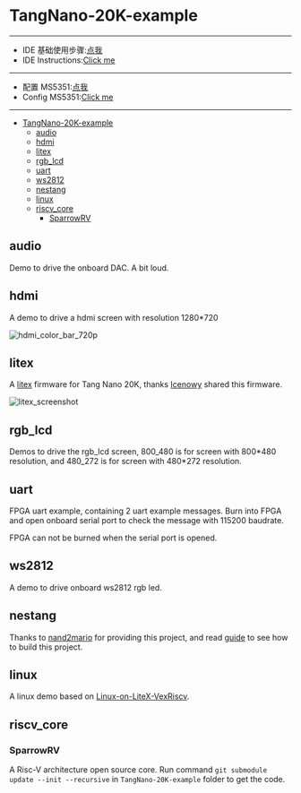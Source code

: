 # TangNano-20K-example

---
- IDE 基础使用步骤:[点我](https://wiki.sipeed.com/hardware/zh/tang/tang-nano-20k/example/led.html)
- IDE Instructions:[Click me](https://wiki.sipeed.com/hardware/en/tang/tang-nano-20k/example/led.html)
---
- 配置 MS5351:[点我](https://wiki.sipeed.com/hardware/zh/tang/tang-nano-20k/example/unbox.html)
- Config MS5351:[Click me](https://wiki.sipeed.com/hardware/en/tang/tang-nano-20k/example/unbox.html)
---

- [TangNano-20K-example](#tangnano-20k-example)
  - [audio](#audio)
  - [hdmi](#hdmi)
  - [litex](#litex)
  - [rgb\_lcd](#rgb_lcd)
  - [uart](#uart)
  - [ws2812](#ws2812)
  - [nestang](#nestang)
  - [linux](#linux)
  - [riscv\_core](#riscv_core)
    - [SparrowRV](#sparrowrv)


## audio

Demo to drive the onboard DAC. A bit loud.

## hdmi

A demo to drive a hdmi screen with resolution 1280\*720

![hdmi_color_bar_720p](.assets/hdmi_color_bar_720p.jpg)

## litex

A [litex](https://github.com/litex-hub) firmware for Tang Nano 20K, thanks [Icenowy](https://github.com/Icenowy) shared this firmware.

![litex_screenshot](./.assets/litex_screenshot.png)

## rgb_lcd

Demos to drive the rgb_lcd screen, 800_480 is for screen with 800\*480 resolution, and 480_272 is for screen with 480\*272 resolution.

## uart

FPGA uart example, containing 2 uart example messages. Burn into FPGA and open onboard serial port to check the message with 115200 baudrate.

FPGA can not be burned when the serial port is opened.

## ws2812

A demo to drive onboard ws2812 rgb led.

## nestang

Thanks to [nand2mario](https://github.com/nand2mario) for providing this project, and read [guide](./nestang/README.md) to see how to build this project.

## linux

A linux demo based on [Linux-on-LiteX-VexRiscv](https://github.com/litex-hub/linux-on-litex-vexriscv).

## riscv_core

### SparrowRV

A Risc-V architecture open source core. Run command `git submodule update --init --recursive` in `TangNano-20K-example` folder to get the code.
